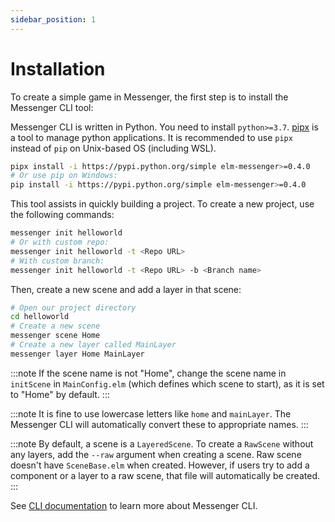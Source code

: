 ```yaml
---
sidebar_position: 1
---
```


# Installation

To create a simple game in Messenger, the first step is to install the Messenger CLI tool:

Messenger CLI is written in Python. You need to install `python>=3.7`. [pipx](https://pipx.pypa.io/stable/) is a tool to manage python applications. It is recommended to use `pipx` instead of `pip` on Unix-based OS (including WSL).

```bash
pipx install -i https://pypi.python.org/simple elm-messenger>=0.4.0
# Or use pip on Windows:
pip install -i https://pypi.python.org/simple elm-messenger>=0.4.0
```

This tool assists in quickly building a project. To create a new project, use the following commands:

```bash
messenger init helloworld
# Or with custom repo:
messenger init helloworld -t <Repo URL>
# With custom branch:
messenger init helloworld -t <Repo URL> -b <Branch name>
```

Then, create a new scene and add a layer in that scene:

```bash
# Open our project directory
cd helloworld
# Create a new scene
messenger scene Home
# Create a new layer called MainLayer
messenger layer Home MainLayer
```

:::note
If the scene name is not "Home", change the scene name in `initScene` in `MainConfig.elm` (which defines which scene to start), as it is set to "Home" by default.
:::

:::note
It is fine to use lowercase letters like `home` and `mainLayer`. The Messenger CLI will automatically convert these to appropriate names.
:::

:::note
By default, a scene is a `LayeredScene`. To create a `RawScene` without any layers, add the `--raw` argument when creating a scene. Raw scene doesn't have `SceneBase.elm` when created. However, if users try to add a component or a layer to a raw scene, that file will automatically be created.
:::

See [CLI documentation](#cli) to learn more about Messenger CLI.
